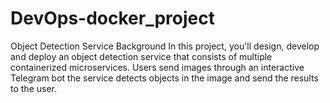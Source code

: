 # DevOps-docker_project
Object Detection Service Background In this project, you'll design, develop and deploy an object detection service that consists of multiple containerized microservices.  Users send images through an interactive Telegram bot  the service detects objects in the image and send the results to the user. 
